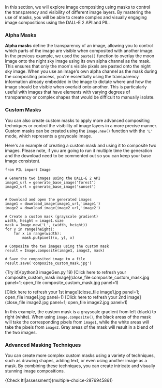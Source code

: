 In this section, we will explore image compositing using masks to control the transparency and visibility of different image layers. By mastering the use of masks, you will be able to create complex and visually engaging image compositions using the DALL-E 2 API and PIL.

### Alpha Masks
**Alpha masks** define the transparency of an image, allowing you to control which parts of the image are visible when composited with another image. In the previous example, we used the `paste()` function to overlay the moon image onto the night sky image using its own alpha channel as the mask. This ensures that only the moon's visible pixels are pasted onto the night sky image. When you use an image's own alpha channel as the mask during the compositing process, you're essentially using the transparency information already embedded in the image to dictate where and how the image should be visible when overlaid onto another. This is particularly useful with images that have elements with varying degrees of transparency or complex shapes that would be difficult to manually isolate.



### Custom Masks

You can also create custom masks to apply more advanced compositing techniques or control the visibility of image layers in a more precise manner. Custom masks can be created using the `Image.new()` function with the `'L'` mode, which represents a grayscale image.

Here's an example of creating a custom mask and using it to composite two images. Please note, if you are going to run it multiple time the generation and the download need to be commented out so you can keep your base image consistent.
```
from PIL import Image

# Generate two images using the DALL-E 2 API
image1_url = generate_base_image('forest')
image2_url = generate_base_image('sunset')


# Download and open the generated images
image1 = download_image(image1_url,'image1')
image2 = download_image(image2_url,'image2')

# Create a custom mask (grayscale gradient)
width, height = image1.size
mask = Image.new('L', (width, height))
for y in range(height):
    for x in range(width):
        mask.putpixel((x, y), x)

# Composite the two images using the custom mask
result = Image.composite(image1, image2, mask)

# Save the composited image to a file
result.save('composite_custom_mask.jpg')
```

{Try it!}(python3 imageGen.py 19)
[Click here to refresh your composite_custom_mask  image](close_file composite_custom_mask.jpg panel=1; open_file composite_custom_mask.jpg panel=1)

[Click here to refresh your 1st  image](close_file image1.jpg panel=1; open_file image1.jpg panel=1)
[Click here to refresh your 2nd  image](close_file image2.jpg panel=1; open_file image2.jpg panel=1)

In this example, the custom mask is a grayscale gradient from left (black) to right (white). When using `Image.composite()`, the black areas of the mask will take the corresponding pixels from `image1`, while the white areas will take the pixels from `image2`. Gray areas of the mask will result in a blend of the two images.  

### Advanced Masking Techniques

You can create more complex custom masks using a variety of techniques, such as drawing shapes, adding text, or even using another image as a mask. By combining these techniques, you can create intricate and visually stunning image compositions.

{Check It!|assessment}(multiple-choice-2876945861)
